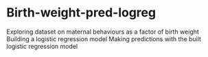 # Birth-weight-pred-logreg
Exploring dataset on maternal behaviours as a factor of birth weight
Building a logistic regression model
Making predictions with the built logistic regression model

